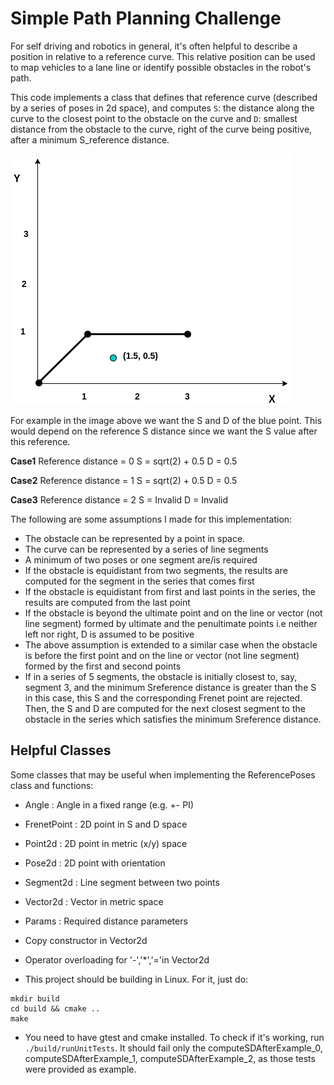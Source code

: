# Simple Path Planning Challenge


For self driving and robotics in general, it's often helpful to describe a position in relative to a reference curve. This relative position can be used to map vehicles to a lane line or identify possible obstacles in the robot's path.

This code implements a class that defines that reference curve
(described by a series of poses in 2d space), and computes `S`: the distance along the curve to the closest point to the obstacle on the curve and `D`: smallest distance from the obstacle to the curve, right of the curve being positive, after a minimum S_reference distance.

![Example](/images/example.png)

For example in the image above we want the S and D of the blue point. This would depend on the reference S distance since we want the S value after this reference.

**Case1**
Reference distance = 0
S = sqrt(2) + 0.5
D = 0.5

**Case2**
Reference distance = 1
S = sqrt(2) + 0.5
D = 0.5

**Case3**
Reference distance = 2
S = Invalid 
D = Invalid 

The following are some assumptions I made for this implementation:
- The obstacle can be represented by a point in space.
- The curve can be represented by a series of line segments
- A minimum of two poses or one segment are/is required 
- If the obstacle is equidistant from two segments, the results are computed for the segment in the series that comes first
- If the obstacle is equidistant from first and last points in the series, the results are computed from the last point
- If the obstacle is beyond the ultimate point and on the line or vector (not line segment) formed by ultimate and the penultimate points i.e neither left nor right, D is assumed to be positive 
- The above assumption is extended to a similar case when the obstacle is before the first point and on the line or vector (not line segment) formed by the first and second points
- If in a series of 5 segments, the obstacle is initially closest to, say, segment 3, and the minimum Sreference distance is greater than the S in this case, this S and the corresponding Frenet point are rejected. Then, the S and D are computed for the next closest segment to the obstacle in the series which satisfies the minimum Sreference distance.


## Helpful Classes

Some classes that may be useful when implementing the ReferencePoses class and functions:

* Angle : Angle in a fixed range (e.g. +- PI)
* FrenetPoint : 2D point in S and D space
* Point2d : 2D point in metric (x/y) space
* Pose2d : 2D point with orientation
* Segment2d : Line segment between two points
* Vector2d : Vector in metric space
* Params : Required distance parameters
* Copy constructor in Vector2d
* Operator overloading for '-','*','='in Vector2d

* This project should be building in Linux. For it, just do:
```
mkdir build
cd build && cmake ..
make
```
* You need to have gtest and cmake installed.  To check if it's working, run `./build/runUnitTests`. It should fail only the computeSDAfterExample_0, computeSDAfterExample_1, computeSDAfterExample_2, as those tests were provided as example.
